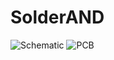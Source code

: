 # SolderAND

![Schematic](https://github.com/user-attachments/assets/5f683f7c-4a9a-4fad-ba4f-5dd78fe12f35)
![PCB](https://github.com/user-attachments/assets/72c1968a-f178-400b-86bc-c4de5b02b06e)
